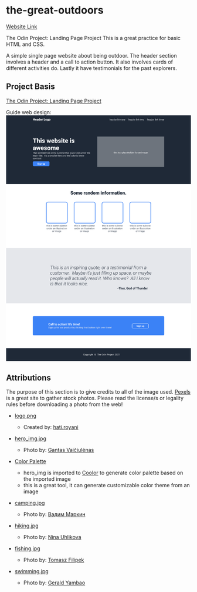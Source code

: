 # the-great-outdoors

[Website Link](https://rali-webprofile.netlify.app)

The Odin Project: Landing Page Project
This is a great practice for basic HTML and CSS.

A simple single page website about being outdoor. 
The header section involves a header and a call to action button.
It also involves cards of different activities do.
Lastly it have testimonials for the past explorers. 
## Project Basis

[The Odin Project: Landing Page Project](https://www.theodinproject.com/lessons/foundations-landing-page)

Guide web design:
![The guide design of T.O.P for creating the landing page](./assets/base_design.png) 


## Attributions

The purpose of this section is to give credits to all of the image used.
[Pexels](https://www.pexels.com/) is a great site to gather stock photos.
Please read the license/s or legality rules before downloading a photo from the web!

- [logo.png](https://www.vecteezy.com/vector-art/622765-mountain-vector-logo-and-symbol)
    - Created by: [hati.royani](https://www.vecteezy.com/members/hati-royani)

- [hero_img.jpg](https://www.pexels.com/photo/snowy-mountain-peak-covered-by-clouds-4091975/)
    - Photo by: [Gantas Vaičiulėnas](https://www.pexels.com/@gantas/)

- [Color Palette](https://coolors.co/palette/453b2f-11100e-d9b698-a2a7a2-b3a79a)
    - hero_img is imported to [Coolor](https://coolors.co/) to generate color palette based on the imported image
    - this is a great tool, it can generate customizable color theme from an image

- [camping.jpg](https://www.pexels.com/photo/burning-wood-above-rocks-2235874/)
    - Photo by: [Вадим Маркин](https://www.pexels.com/@vadimmarkin/)

- [hiking.jpg](https://www.pexels.com/photo/woman-standing-on-cliff-287240/)
    - Photo by: [Nina Uhlikova](https://www.pexels.com/@ninauhlikova/)

- [fishing.jpg](https://www.pexels.com/photo/two-men-fishing-on-lake-1630039/)
    - Photo by: [Tomasz Filipek](https://www.pexels.com/@tombrand/)

- [swimming.jpg](https://www.pexels.com/photo/photo-of-boy-swinging-over-body-of-water-2413238/)
    - Photo by: [Gerald Yambao](https://www.pexels.com/@gerald-yambao-1266170/)



    